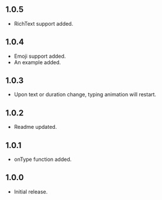 ## 1.0.5

* RichText support added.

## 1.0.4

* Emoji support added.
* An example added.

## 1.0.3

* Upon text or duration change, typing animation will restart.

## 1.0.2

* Readme updated.

## 1.0.1

* onType function added.

## 1.0.0

* Initial release.